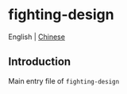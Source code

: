 # fighting-design

English | [Chinese](./README.md)

## Introduction

Main entry file of `fighting-design`
